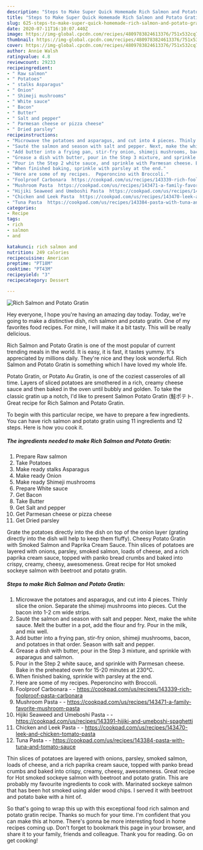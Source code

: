 ```yaml
---
description: "Steps to Make Super Quick Homemade Rich Salmon and Potato Gratin"
title: "Steps to Make Super Quick Homemade Rich Salmon and Potato Gratin"
slug: 625-steps-to-make-super-quick-homemade-rich-salmon-and-potato-gratin
date: 2020-07-11T16:10:07.440Z
image: https://img-global.cpcdn.com/recipes/4809783824613376/751x532cq70/rich-salmon-and-potato-gratin-recipe-main-photo.jpg
thumbnail: https://img-global.cpcdn.com/recipes/4809783824613376/751x532cq70/rich-salmon-and-potato-gratin-recipe-main-photo.jpg
cover: https://img-global.cpcdn.com/recipes/4809783824613376/751x532cq70/rich-salmon-and-potato-gratin-recipe-main-photo.jpg
author: Annie Walsh
ratingvalue: 4.8
reviewcount: 29233
recipeingredient:
- " Raw salmon"
- " Potatoes"
- " stalks Asparagus"
- " Onion"
- " Shimeji mushrooms"
- " White sauce"
- " Bacon"
- " Butter"
- " Salt and pepper"
- " Parmesan cheese or pizza cheese"
- " Dried parsley"
recipeinstructions:
- "Microwave the potatoes and asparagus, and cut into 4 pieces. Thinly slice the onion. Separate the shimeji mushrooms into pieces. Cut the bacon into 1-2 cm wide strips."
- "Sauté the salmon and season with salt and pepper. Next, make the white sauce. Melt the butter in a pot, add the flour and fry. Pour in the milk, and mix well."
- "Add butter into a frying pan, stir-fry onion, shimeji mushrooms, bacon, and potatoes in that order. Season with salt and pepper."
- "Grease a dish with butter, pour in the Step 3 mixture, and sprinkle with asparagus and salmon."
- "Pour in the Step 2 white sauce, and sprinkle with Parmesan cheese. Bake in the preheated oven for 15-20 minutes at 230℃."
- "When finished baking, sprinkle with parsley at the end."
- "Here are some of my recipes.  Peperoncino with Broccoli."
- "Foolproof Carbonara  https://cookpad.com/us/recipes/143339-rich-foolproof-pasta-carbonara"
- "Mushroom Pasta  https://cookpad.com/us/recipes/143471-a-family-favorite-mushroom-pasta"
- "Hijiki Seaweed and Umeboshi Pasta  https://cookpad.com/us/recipes/143391-hijiki-and-umeboshi-spaghetti"
- "Chicken and Leek Pasta  https://cookpad.com/us/recipes/143470-leek-and-chicken-tomato-pasta"
- "Tuna Pasta  https://cookpad.com/us/recipes/143384-pasta-with-tuna-and-tomato-sauce"
categories:
- Recipe
tags:
- rich
- salmon
- and

katakunci: rich salmon and 
nutrition: 249 calories
recipecuisine: American
preptime: "PT18M"
cooktime: "PT43M"
recipeyield: "3"
recipecategory: Dessert

---
```



![Rich Salmon and Potato Gratin](https://img-global.cpcdn.com/recipes/4809783824613376/751x532cq70/rich-salmon-and-potato-gratin-recipe-main-photo.jpg)

Hey everyone, I hope you're having an amazing day today. Today, we're going to make a distinctive dish, rich salmon and potato gratin. One of my favorites food recipes. For mine, I will make it a bit tasty. This will be really delicious.

Rich Salmon and Potato Gratin is one of the most popular of current trending meals in the world. It is easy, it is fast, it tastes yummy. It's appreciated by millions daily. They're nice and they look wonderful. Rich Salmon and Potato Gratin is something which I have loved my whole life.

Potato Gratin, or Potato Au Gratin, is one of the coziest casseroles of all time. Layers of sliced potatoes are smothered in a rich, creamy cheese sauce and then baked in the oven until bubbly and golden. To take the classic gratin up a notch, I&#39;d like to present Salmon Potato Gratin (鮭ポテト. Great recipe for Rich Salmon and Potato Gratin.


To begin with this particular recipe, we have to prepare a few ingredients. You can have rich salmon and potato gratin using 11 ingredients and 12 steps. Here is how you cook it.

<!--inarticleads1-->

##### The ingredients needed to make Rich Salmon and Potato Gratin:

1. Prepare  Raw salmon
1. Take  Potatoes
1. Make ready  stalks Asparagus
1. Make ready  Onion
1. Make ready  Shimeji mushrooms
1. Prepare  White sauce
1. Get  Bacon
1. Take  Butter
1. Get  Salt and pepper
1. Get  Parmesan cheese or pizza cheese
1. Get  Dried parsley


Grate the potatoes directly into the dish on top of the onion layer (grating directly into the dish will help to keep them fluffy). Cheesy Potato Gratin with Smoked Salmon and Paprika Cream Sauce. Thin slices of potatoes are layered with onions, parsley, smoked salmon, loads of cheese, and a rich paprika cream sauce, topped with panko bread crumbs and baked into crispy, creamy, cheesy, awesomeness. Great recipe for Hot smoked sockeye salmon with beetroot and potato gratin. 

<!--inarticleads2-->

##### Steps to make Rich Salmon and Potato Gratin:

1. Microwave the potatoes and asparagus, and cut into 4 pieces. Thinly slice the onion. Separate the shimeji mushrooms into pieces. Cut the bacon into 1-2 cm wide strips.
1. Sauté the salmon and season with salt and pepper. Next, make the white sauce. Melt the butter in a pot, add the flour and fry. Pour in the milk, and mix well.
1. Add butter into a frying pan, stir-fry onion, shimeji mushrooms, bacon, and potatoes in that order. Season with salt and pepper.
1. Grease a dish with butter, pour in the Step 3 mixture, and sprinkle with asparagus and salmon.
1. Pour in the Step 2 white sauce, and sprinkle with Parmesan cheese. Bake in the preheated oven for 15-20 minutes at 230℃.
1. When finished baking, sprinkle with parsley at the end.
1. Here are some of my recipes.  Peperoncino with Broccoli.
1. Foolproof Carbonara -  - https://cookpad.com/us/recipes/143339-rich-foolproof-pasta-carbonara
1. Mushroom Pasta -  - https://cookpad.com/us/recipes/143471-a-family-favorite-mushroom-pasta
1. Hijiki Seaweed and Umeboshi Pasta -  - https://cookpad.com/us/recipes/143391-hijiki-and-umeboshi-spaghetti
1. Chicken and Leek Pasta -  - https://cookpad.com/us/recipes/143470-leek-and-chicken-tomato-pasta
1. Tuna Pasta -  - https://cookpad.com/us/recipes/143384-pasta-with-tuna-and-tomato-sauce


Thin slices of potatoes are layered with onions, parsley, smoked salmon, loads of cheese, and a rich paprika cream sauce, topped with panko bread crumbs and baked into crispy, creamy, cheesy, awesomeness. Great recipe for Hot smoked sockeye salmon with beetroot and potato gratin. This are probably my favourite ingredients to cook with. Marinated sockeye salmon that has been hot smoked using alder wood chips. I served it with beetroot and potato bake with a hint of. 

So that's going to wrap this up with this exceptional food rich salmon and potato gratin recipe. Thanks so much for your time. I'm confident that you can make this at home. There's gonna be more interesting food in home recipes coming up. Don't forget to bookmark this page in your browser, and share it to your family, friends and colleague. Thank you for reading. Go on get cooking!
